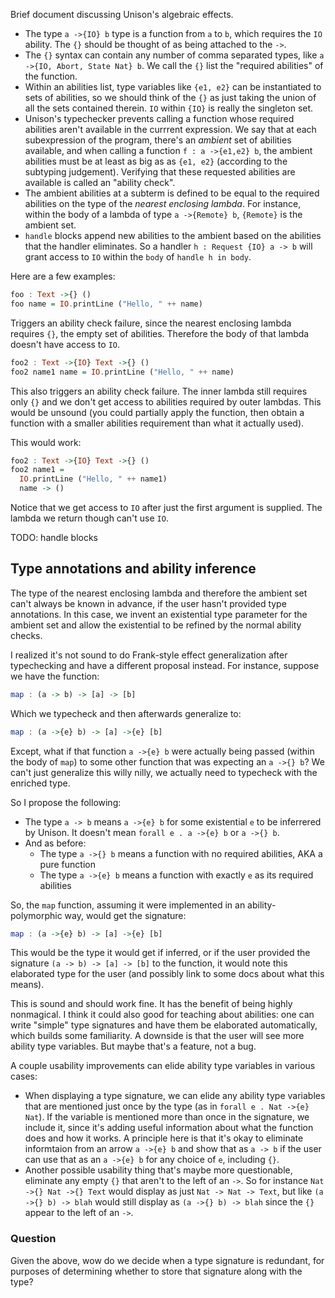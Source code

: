 
Brief document discussing Unison's algebraic effects.

* The type `a ->{IO} b` type is a function from `a` to `b`, which requires the `IO` ability. The `{}` should be thought of as being attached to the `->`.
* The `{}` syntax can contain any number of comma separated types, like `a ->{IO, Abort, State Nat} b`. We call the `{}` list the "required abilities" of the function.
* Within an abilities list, type variables like `{e1, e2}` can be instantiated to sets of abilities, so we should think of the `{}` as just taking the union of all the sets contained therein. `IO` within `{IO}` is really the singleton set.
* Unison's typechecker prevents calling a function whose required abilities aren't available in the currrent expression. We say that at each subexpression of the program, there's an _ambient_ set of abilities available, and when calling a function `f : a ->{e1,e2} b`, the ambient abilities must be at least as big as as `{e1, e2}` (according to the subtyping judgement). Verifying that these requested abilities are available is called an "ability check".
* The ambient abilities at a subterm is defined to be equal to the required abilities on the type of the _nearest enclosing lambda_. For instance, within the body of a lambda of type `a ->{Remote} b`, `{Remote}` is the ambient set.
* `handle` blocks append new abilities to the ambient based on the abilities that the handler eliminates. So a handler `h : Request {IO} a -> b` will grant access to `IO` within the `body` of `handle h in body`.

Here are a few examples:

```haskell
foo : Text ->{} ()
foo name = IO.printLine ("Hello, " ++ name)
```

Triggers an ability check failure, since the nearest enclosing lambda requires `{}`, the empty set of abilities. Therefore the body of that lambda doesn't have access to `IO`.

```haskell
foo2 : Text ->{IO} Text ->{} ()
foo2 name1 name = IO.printLine ("Hello, " ++ name)
```

This also triggers an ability check failure. The inner lambda still requires only `{}` and we don't get access to abilities required by outer lambdas. This would be unsound (you could partially apply the function, then obtain a function with a smaller abilities requirement than what it actually used).

This would work:

```haskell
foo2 : Text ->{IO} Text ->{} ()
foo2 name1 =
  IO.printLine ("Hello, " ++ name1)
  name -> ()
```

Notice that we get access to `IO` after just the first argument is supplied. The lambda we return though can't use `IO`.

TODO: handle blocks

## Type annotations and ability inference

The type of the nearest enclosing lambda and therefore the ambient set can't always be known in advance, if the user hasn't provided type annotations. In this case, we invent an existential type parameter for the ambient set and allow the existential to be refined by the normal ability checks.

I realized it's not sound to do Frank-style effect generalization after typechecking and have a different proposal instead. For instance, suppose we have the function:

```haskell
map : (a -> b) -> [a] -> [b]
```

Which we typecheck and then afterwards generalize to:

```haskell
map : (a ->{e} b) -> [a] ->{e} [b]
```

Except, what if that function `a ->{e} b` were actually being passed (within the body of `map`) to some other function that was expecting an `a ->{} b`? We can't just generalize this willy nilly, we actually need to typecheck with the enriched type.

So I propose the following:

* The type `a -> b` means `a ->{e} b` for some existential `e` to be inferrered by Unison. It doesn't mean `forall e . a ->{e} b` or `a ->{} b`.
* And as before:
  * The type `a ->{} b` means a function with no required abilities, AKA a pure function
  * The type `a ->{e} b` means a function with exactly `e` as its required abilities

So, the `map` function, assuming it were implemented in an ability-polymorphic way, would get the signature:

```haskell
map : (a ->{e} b) -> [a] ->{e} [b]
```

This would be the type it would get if inferred, or if the user provided the signature `(a -> b) -> [a] -> [b]` to the function, it would note this elaborated type for the user (and possibly link to some docs about what this means).

This is sound and should work fine. It has the benefit of being highly nonmagical. I think it could also good for teaching about abilities: one can write "simple" type signatures and have them be elaborated automatically, which builds some familiarity. A downside is that the user will see more ability type variables. But maybe that's a feature, not a bug.

A couple usability improvements can elide ability type variables in various cases:

* When displaying a type signature, we can elide any ability type variables that are mentioned just once by the type (as in `forall e . Nat ->{e} Nat`). If the variable is mentioned more than once in the signature, we include it, since it's adding useful information about what the function does and how it works. A principle here is that it's okay to eliminate informtaion from an arrow `a ->{e} b` and show that as `a -> b` if the user can use that as an `a ->{e} b` for any choice of `e`, including `{}`.
* Another possible usability thing that's maybe more questionable, eliminate any empty `{}` that aren't to the left of an `->`. So for instance `Nat ->{} Nat ->{} Text` would display as just `Nat -> Nat -> Text`, but like `(a ->{} b) -> blah` would still display as `(a ->{} b) -> blah` since the `{}` appear to the left of an `->`.

### Question

Given the above, wow do we decide when a type signature is redundant, for purposes of determining whether to store that signature along with the type?
